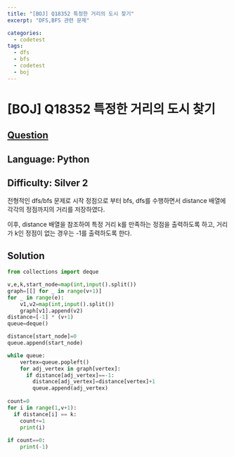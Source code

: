 ```yaml
---
title: "[BOJ] Q18352 특정한 거리의 도시 찾기"
excerpt: "DFS,BFS 관련 문제"

categories:
  - codetest
tags:
  - dfs
  - bfs
  - codetest
  - boj
---
```

# [BOJ] Q18352 특정한 거리의 도시 찾기
## [Question](https://www.acmicpc.net/problem/18352)
## Language: Python
## Difficulty: Silver 2

전형적인 dfs/bfs 문제로 시작 정점으로 부터 bfs, dfs를 수행하면서 distance 배열에 각각의 정점까지의 거리를 저장하였다.

이후, distance 배열을 참조하여 특정 거리 k를 만족하는 정점을 출력하도록 하고, 거리가 k인 정점이 없는 경우는 -1를 출력하도록 한다.

## Solution  

```python
from collections import deque

v,e,k,start_node=map(int,input().split())
graph=[[] for _ in range(v+1)]
for _ in range(e):
    v1,v2=map(int,input().split())
    graph[v1].append(v2)
distance=[-1] * (v+1)
queue=deque()

distance[start_node]=0
queue.append(start_node)

while queue:
    vertex=queue.popleft()
    for adj_vertex in graph[vertex]:
      if distance[adj_vertex]==-1:
        distance[adj_vertex]=distance[vertex]+1
        queue.append(adj_vertex)
        
count=0
for i in range(1,v+1):
  if distance[i] == k:
    count+=1
    print(i)
    
if count==0:
    print(-1)
```



